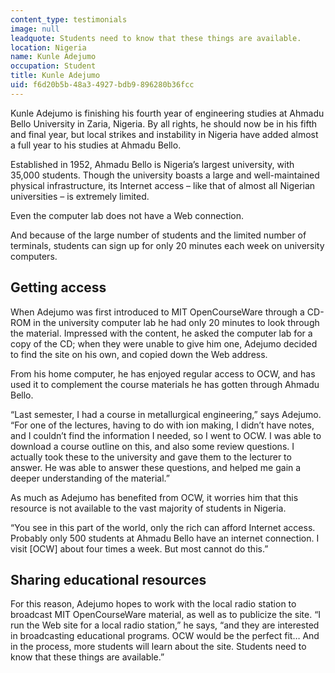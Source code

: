 ```yaml
---
content_type: testimonials
image: null
leadquote: Students need to know that these things are available.
location: Nigeria
name: Kunle Adejumo
occupation: Student
title: Kunle Adejumo
uid: f6d20b5b-48a3-4927-bdb9-896280b36fcc
---
```

Kunle Adejumo is finishing his fourth year of engineering studies at Ahmadu Bello University in Zaria, Nigeria. By all rights, he should now be in his fifth and final year, but local strikes and instability in Nigeria have added almost a full year to his studies at Ahmadu Bello.

Established in 1952, Ahmadu Bello is Nigeria’s largest university, with 35,000 students. Though the university boasts a large and well-maintained physical infrastructure, its Internet access – like that of almost all Nigerian universities – is extremely limited.

Even the computer lab does not have a Web connection.

And because of the large number of students and the limited number of terminals, students can sign up for only 20 minutes each week on university computers.

## **Getting access**

When Adejumo was first introduced to MIT OpenCourseWare through a CD-ROM in the university computer lab he had only 20 minutes to look through the material. Impressed with the content, he asked the computer lab for a copy of the CD; when they were unable to give him one, Adejumo decided to find the site on his own, and copied down the Web address.

From his home computer, he has enjoyed regular access to OCW, and has used it to complement the course materials he has gotten through Ahmadu Bello.

“Last semester, I had a course in metallurgical engineering,” says Adejumo. “For one of the lectures, having to do with ion making, I didn’t have notes, and I couldn’t find the information I needed, so I went to OCW. I was able to download a course outline on this, and also some review questions. I actually took these to the university and gave them to the lecturer to answer. He was able to answer these questions, and helped me gain a deeper understanding of the material.”

As much as Adejumo has benefited from OCW, it worries him that this resource is not available to the vast majority of students in Nigeria.

“You see in this part of the world, only the rich can afford Internet access. Probably only 500 students at Ahmadu Bello have an internet connection. I visit \[OCW\] about four times a week. But most cannot do this.”

## **Sharing educational resources**

For this reason, Adejumo hopes to work with the local radio station to broadcast MIT OpenCourseWare material, as well as to publicize the site. “I run the Web site for a local radio station,” he says, “and they are interested in broadcasting educational programs. OCW would be the perfect fit… And in the process, more students will learn about the site. Students need to know that these things are available.”
